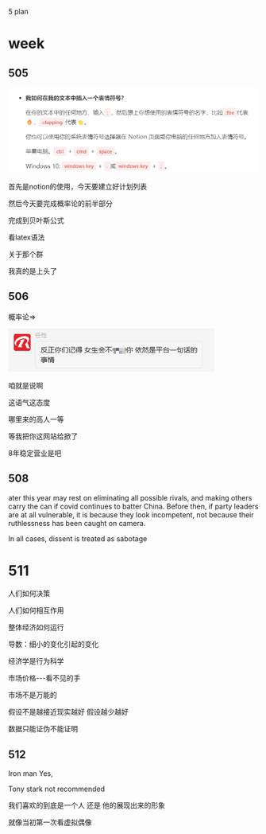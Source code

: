 5 plan 

# week

## 505 

![image-20220505131223287](https://raw.githubusercontent.com/RNCHEN/photo-326/master/blogImg/image-20220505131223287.png)

首先是notion的使用，今天要建立好计划列表

然后今天要完成概率论的前半部分

完成到贝叶斯公式 

看latex语法

关于那个群

我真的是上头了

## 506 

概率论=>

![image-20220506160631606](https://raw.githubusercontent.com/RNCHEN/photo-326/master/blogImg/image-20220506160631606.png)

咱就是说啊

这语气这态度

哪里来的高人一等

等我把你这网站给掀了

8年稳定营业是吧

## 508 

ater this year may rest on eliminating all possible rivals, and making others carry the can if covid continues to batter China. Before then, if party leaders are at all vulnerable, it is because they look incompetent, not because their ruthlessness has been caught on camera.

 In all cases, dissent is treated as sabotage

# 511

人们如何决策

人们如何相互作用

整体经济如何运行

导数：细小的变化引起的变化

经济学是行为科学

市场价格---看不见的手

市场不是万能的

假设不是越接近现实越好    假设越少越好

数据只能证伪不能证明



##  512

Iron man Yes, 

Tony stark not recommended



我们喜欢的到底是一个人 还是 他的展现出来的形象

就像当初第一次看虚拟偶像





